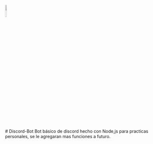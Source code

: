 <p align='left'>
    <img src='https://cdn.iconscout.com/icon/free/png-512/discord-3-569463.png' width="10%" /img>
</p>
# Discord-Bot
Bot básico de discord hecho con Node,js para practicas personales, se le agregaran mas funciones a futuro.
